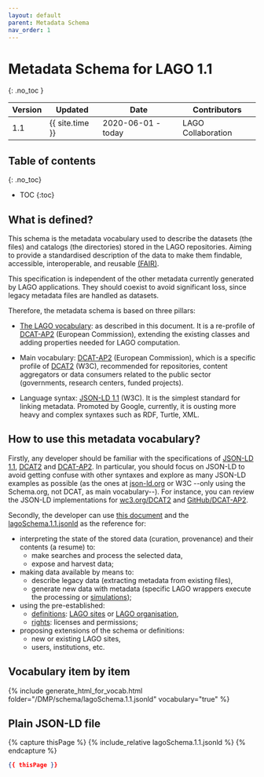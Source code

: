 ```yaml
---
layout: default
parent: Metadata Schema
nav_order: 1
---
```


# Metadata Schema for LAGO 1.1
{: .no_toc }

|Version| Updated | Date |Contributors|
|-------|---------|------|------------|
| 1.1   | {{ site.time }} | 2020-06-01 - today | LAGO Collaboration |

## Table of contents
{: .no_toc}

- TOC
{:toc}

## What is defined?

This schema is the metadata vocabulary used to describe the datasets (the files) and catalogs (the directories) stored in the LAGO repositories. Aiming to provide a standardised description of the data to make them findable, accessible, interoperable, and reusable [(FAIR)](https://www.go-fair.org/fair-principles/). 

This specification is independent of the other metadata currently generated by LAGO applications. They should coexist to avoid significant loss, since legacy metadata files are handled as datasets. 

Therefore, the metadata schema is based on three pillars:

- [The LAGO vocabulary](./lagoSchema.1.1.jsonld): as described in this document. It is a re-profile of [DCAT-AP2](https://joinup.ec.europa.eu/collection/semantic-interoperability-community-semic/solution/dcat-application-profile-data-portals-europe) (European Commission), extending the existing classes and adding properties needed for LAGO computation.

- Main vocabulary: [DCAT-AP2](https://joinup.ec.europa.eu/collection/semantic-interoperability-community-semic/solution/dcat-application-profile-data-portals-europe) (European Commission), which is a specific profile of [DCAT2](https://www.w3.org/TR/vocab-dcat-2/) (W3C), recommended for repositories, content aggregators or data consumers related to the public sector (governments, research centers, funded projects).

- Language syntax: [JSON-LD 1.1](https://json-ld.org/spec/latest/json-ld/) (W3C). It is the simplest standard for linking metadata. Promoted by Google, currently, it is ousting more heavy and complex syntaxes such as RDF, Turtle, XML.  


## How to use this metadata vocabulary?

Firstly, any developer should be familiar with the specifications of [JSON-LD 1.1](https://json-ld.org/spec/latest/json-ld/), [DCAT2](https://www.w3.org/TR/vocab-dcat-2/) and [DCAT-AP2](https://joinup.ec.europa.eu/collection/semantic-interoperability-community-semic/solution/dcat-application-profile-data-portals-europe). In particular, you should focus on JSON-LD to avoid getting confuse with other syntaxes and explore as many JSON-LD examples as possible (as the ones at [json-ld.org](https://json-ld.org/) or W3C --only using the Schema.org, not DCAT, as main vocabulary--). For instance, you can review the JSON-LD implementations for [wc3.org/DCAT2](https://www.w3.org/ns/dcat2.jsonld) and [GitHub/DCAT-AP2](https://github.com/SEMICeu/DCAT-AP/tree/master/releases).

Secondly, the developer can use [this document](./lagoSchema.1.1.md) and the [lagoSchema.1.1.jsonld](./lagoSchema.1.1.jsonld) as the reference for:
- interpreting the state of the stored data (curation, provenance) and their contents (a resume) to:
    - make searches and process the selected data, 
    - expose and harvest data;
- making data available by means to: 
    - describe legacy data (extracting metadata from existing files),
    - generate new data with metadata (specific LAGO wrappers execute the processing or [simulations](examples/sims/simulationExample.md));
- using the pre-established:
    - [definitions](/defs/index.md): [LAGO sites](/defs/lagoSites.md) or [LAGO organisation](/defs/lagoOrganisation.md),
    - [rights](/rights/index.md): licenses and permissions;
- proposing extensions of the schema or definitions:
    - new or existing LAGO sites,
    - users, institutions, etc.


## Vocabulary item by item

{% include generate_html_for_vocab.html folder="/DMP/schema/lagoSchema.1.1.jsonld" vocabulary="true" %}


## Plain JSON-LD file

{% capture thisPage %}
    {% include_relative lagoSchema.1.1.jsonld %}
{% endcapture %}
```json
{{ thisPage }}
```


